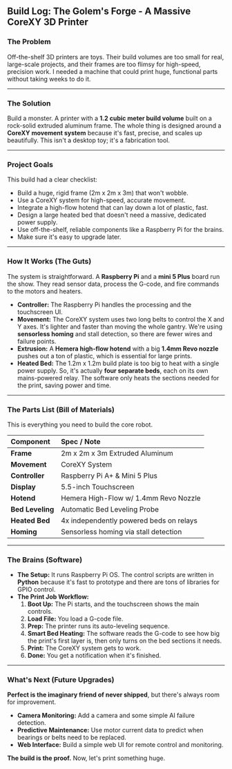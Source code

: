 ## **Build Log: The Golem's Forge - A Massive CoreXY 3D Printer**

### **The Problem**

Off-the-shelf 3D printers are toys. Their build volumes are too small for real, large-scale projects, and their frames are too flimsy for high-speed, precision work. I needed a machine that could print huge, functional parts without taking weeks to do it.

---

### **The Solution**

Build a monster. A printer with a **1.2 cubic meter build volume** built on a rock-solid extruded aluminum frame. The whole thing is designed around a **CoreXY movement system** because it's fast, precise, and scales up beautifully. This isn't a desktop toy; it's a fabrication tool.

---

### **Project Goals**

This build had a clear checklist:
* Build a huge, rigid frame (2m x 2m x 3m) that won't wobble.
* Use a CoreXY system for high-speed, accurate movement.
* Integrate a high-flow hotend that can lay down a lot of plastic, fast.
* Design a large heated bed that doesn't need a massive, dedicated power supply.
* Use off-the-shelf, reliable components like a Raspberry Pi for the brains.
* Make sure it's easy to upgrade later.

---

### **How It Works (The Guts)**

The system is straightforward. A **Raspberry Pi** and a **mini 5 Plus** board run the show. They read sensor data, process the G-code, and fire commands to the motors and heaters.

* **Controller:** The Raspberry Pi handles the processing and the touchscreen UI.
* **Movement:** The CoreXY system uses two long belts to control the X and Y axes. It's lighter and faster than moving the whole gantry. We're using **sensorless homing** and stall detection, so there are fewer wires and failure points.
* **Extrusion:** A **Hemera high-flow hotend** with a big **1.4mm Revo nozzle** pushes out a ton of plastic, which is essential for large prints.
* **Heated Bed:** The 1.2m x 1.2m build plate is too big to heat with a single power supply. So, it's actually **four separate beds**, each on its own mains-powered relay. The software only heats the sections needed for the print, saving power and time.

---

### **The Parts List (Bill of Materials)**

This is everything you need to build the core robot.

| Component | Spec / Note |
| :--- | :--- |
| **Frame** | 2m x 2m x 3m Extruded Aluminum |
| **Movement** | CoreXY System |
| **Controller** | Raspberry Pi A+ & Mini 5 Plus |
| **Display** | 5.5-inch Touchscreen |
| **Hotend** | Hemera High-Flow w/ 1.4mm Revo Nozzle |
| **Bed Leveling**| Automatic Bed Leveling Probe |
| **Heated Bed** | 4x independently powered beds on relays |
| **Homing** | Sensorless homing via stall detection |

---

### **The Brains (Software)**

* **The Setup:** It runs Raspberry Pi OS. The control scripts are written in **Python** because it's fast to prototype and there are tons of libraries for GPIO control.
* **The Print Job Workflow:**
    1.  **Boot Up:** The Pi starts, and the touchscreen shows the main controls.
    2.  **Load File:** You load a G-code file.
    3.  **Prep:** The printer runs its auto-leveling sequence.
    4.  **Smart Bed Heating:** The software reads the G-code to see how big the print's first layer is, then only turns on the bed sections it needs.
    5.  **Print:** The CoreXY system gets to work.
    6.  **Done:** You get a notification when it's finished.

---

### **What's Next (Future Upgrades)**

**Perfect is the imaginary friend of never shipped**, but there's always room for improvement.
* **Camera Monitoring:** Add a camera and some simple AI failure detection.
* **Predictive Maintenance:** Use motor current data to predict when bearings or belts need to be replaced.
* **Web Interface:** Build a simple web UI for remote control and monitoring.

**The build is the proof.** Now, let's print something huge.
